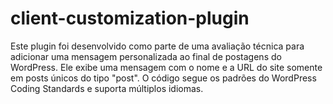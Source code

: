 # client-customization-plugin
Este plugin foi desenvolvido como parte de uma avaliação técnica para adicionar uma mensagem personalizada ao final de postagens do WordPress. Ele exibe uma mensagem com o nome e a URL do site somente em posts únicos do tipo "post". O código segue os padrões do WordPress Coding Standards e suporta múltiplos idiomas.
